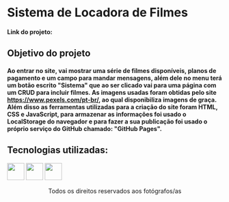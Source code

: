 # Sistema de Locadora de Filmes
#### Link do projeto: 
## Objetivo do projeto
#### Ao entrar no site, vai mostrar uma série de filmes disponíveis, planos de pagamento e um campo para mandar mensagens, além dele no menu terá um botão escrito "Sistema" que ao ser clicado vai para uma página com um CRUD para incluir filmes. As imagens usadas foram obtidas pelo site https://www.pexels.com/pt-br/, ao qual disponibiliza imagens de graça. Além disso as ferramentas utilizadas para a criação do site foram HTML, CSS e JavaScript, para armazenar as informações foi usado o LocalStorage do navegador e para fazer a sua publicação foi usado o próprio serviço do GitHub chamado: "GitHub Pages".
## Tecnologias utilizadas:
<div>
<img src="https://cdn.jsdelivr.net/gh/devicons/devicon/icons/html5/html5-original-wordmark.svg" width="40" height="40"/>
<img src="https://cdn.jsdelivr.net/gh/devicons/devicon/icons/css3/css3-original-wordmark.svg" width="40" height="40"/>
<img src="https://cdn.jsdelivr.net/gh/devicons/devicon/icons/javascript/javascript-original.svg" width="40" height="40" />
</div>



<p align="center">
Todos os direitos reservados aos fotógrafos/as
</p>

